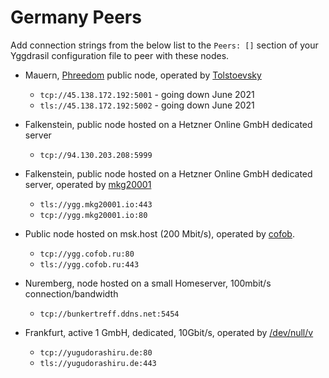 # Germany Peers

Add connection strings from the below list to the `Peers: []` section of your
Yggdrasil configuration file to peer with these nodes.

* Mauern, [Phreedom](https://phreedom.club) public node, operated by [Tolstoevsky](https://phreedom.club/~tolstoevsky)
  * `tcp://45.138.172.192:5001` - going down June 2021
  * `tls://45.138.172.192:5002` - going down June 2021

* Falkenstein, public node hosted on a Hetzner Online GmbH dedicated server
  * `tcp://94.130.203.208:5999`

* Falkenstein, public node hosted on a Hetzner Online GmbH dedicated server, operated by [mkg20001](https://github.com/mkg20001)
  * `tls://ygg.mkg20001.io:443`
  * `tcp://ygg.mkg20001.io:80`

* Public node hosted on msk.host (200 Mbit/s), operated by [cofob](https://t.me/cofob).
  * `tcp://ygg.cofob.ru:80`
  * `tls://ygg.cofob.ru:443`

* Nuremberg, node hosted on a small Homeserver, 100mbit/s connection/bandwidth
  * `tcp://bunkertreff.ddns.net:5454`

* Frankfurt, active 1 GmbH, dedicated, 10Gbit/s, operated by [/dev/null/v](https://dev.nul.lv)
  * `tcp://yugudorashiru.de:80`
  * `tls://yugudorashiru.de:443`
